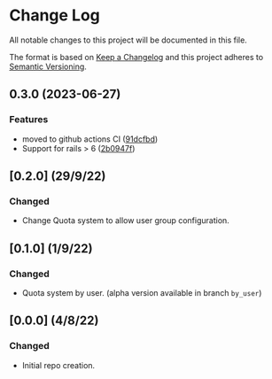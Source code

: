 # Change Log
All notable changes to this project will be documented in this file.

The format is based on [Keep a Changelog](http://keepachangelog.com/)
and this project adheres to [Semantic Versioning](http://semver.org/).

## 0.3.0 (2023-06-27)


### Features

* moved to github actions CI ([91dcfbd](https://github.com/ngelx/resource_quotable/commit/91dcfbd24f646a37dddfe41baf5be841c4d0deab))
* Support for rails &gt; 6 ([2b0947f](https://github.com/ngelx/resource_quotable/commit/2b0947fada278ea9b8d4f6ff26f8e941d0eccf9d))


## [0.2.0] (29/9/22)
### Changed
- Change Quota system to allow user group configuration.

## [0.1.0] (1/9/22)
### Changed
- Quota system by user. (alpha version available in branch `by_user`)

## [0.0.0] (4/8/22)
### Changed
- Initial repo creation.

